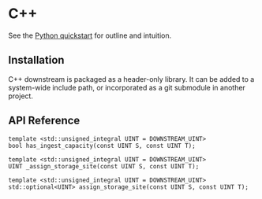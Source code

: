 # C++

See the [Python quickstart](quickstart.md) for outline and intuition.

## Installation

C++ downstream is packaged as a header-only library. It can be added to a system-wide include path, or incorporated as a git submodule in another project.

## API Reference
```
template <std::unsigned_integral UINT = DOWNSTREAM_UINT>
bool has_ingest_capacity(const UINT S, const UINT T);
```

```
template <std::unsigned_integral UINT = DOWNSTREAM_UINT>
UINT _assign_storage_site(const UINT S, const UINT T);
```
```
template <std::unsigned_integral UINT = DOWNSTREAM_UINT>
std::optional<UINT> assign_storage_site(const UINT S, const UINT T);
```
